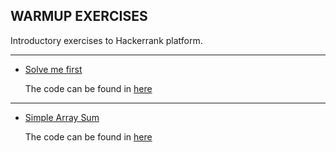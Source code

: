 ## WARMUP EXERCISES

Introductory exercises to Hackerrank platform.

---

- [Solve me first](https://www.hackerrank.com/challenges/solve-me-first)

   The code can be found in [here](warmup/solve-me-first.py)
   
---

- [Simple Array Sum](https://www.hackerrank.com/challenges/simple-array-sum)

   The code can be found in [here](warmup/simple-array-sum.py)
 




